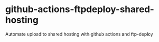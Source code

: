 # github-actions-ftpdeploy-shared-hosting
Automate upload to shared hosting with github actions and ftp-deploy
